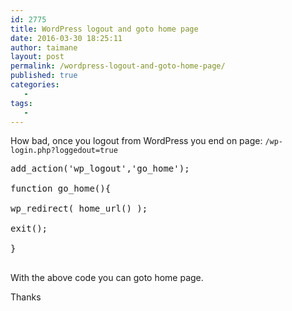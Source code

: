 ```yaml
---
id: 2775
title: WordPress logout and goto home page
date: 2016-03-30 18:25:11
author: taimane
layout: post
permalink: /wordpress-logout-and-goto-home-page/
published: true
categories:
   -
tags:
   -
---
```

How bad, once you logout from WordPress you end on page: <code>/wp-login.php?loggedout=true</code>

<pre class="prettyprint">add_action('wp_logout','go_home');
function go_home(){
wp_redirect( home_url() );
exit();
}
</pre>

With the above code you can goto home page.
Thanks  

